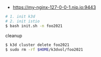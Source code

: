 
- https://my-nginx-127-0-0-1.nip.io:9443


```sh
# 1. init k3d
# 2. init istio
$ bash init.sh -n foo2021
```

cleanup

```sh
$ k3d cluster delete foo2021
$ sudo rm -rf $HOME/k3dvol/foo2021
```